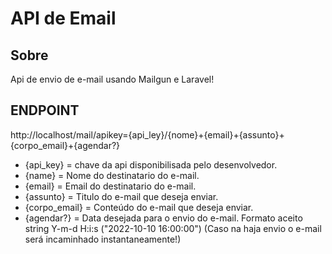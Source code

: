 # API de Email
## Sobre

Api de envio de e-mail usando Mailgun e Laravel!

## ENDPOINT

http://localhost/mail/apikey={api_ley}/{nome}+{email}+{assunto}+{corpo_email}+{agendar?}

- {api_key} = chave da api disponibilisada pelo desenvolvedor.
- {name} = Nome do destinatario do e-mail.
- {email} = Email do destinatario do e-mail.
- {assunto} = Titulo do e-mail que deseja enviar.
- {corpo_email} = Conteúdo do e-mail que deseja enviar.
- {agendar?} = Data desejada para o envio do e-mail. Formato aceito string Y-m-d H:i:s ("2022-10-10 16:00:00")  (Caso na haja envio o e-mail será incaminhado instantaneamente!)